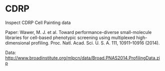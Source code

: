 # CDRP
Inspect CDRP Cell Painting data

Paper: Wawer, M. J. et al. Toward performance-diverse small-molecule libraries for cell-based phenotypic screening using multiplexed high-dimensional profiling. Proc. Natl. Acad. Sci. U. S. A. 111, 10911–10916 (2014).

Data: http://www.broadinstitute.org/mlpcn/data/Broad.PNAS2014.ProfilingData.zip
